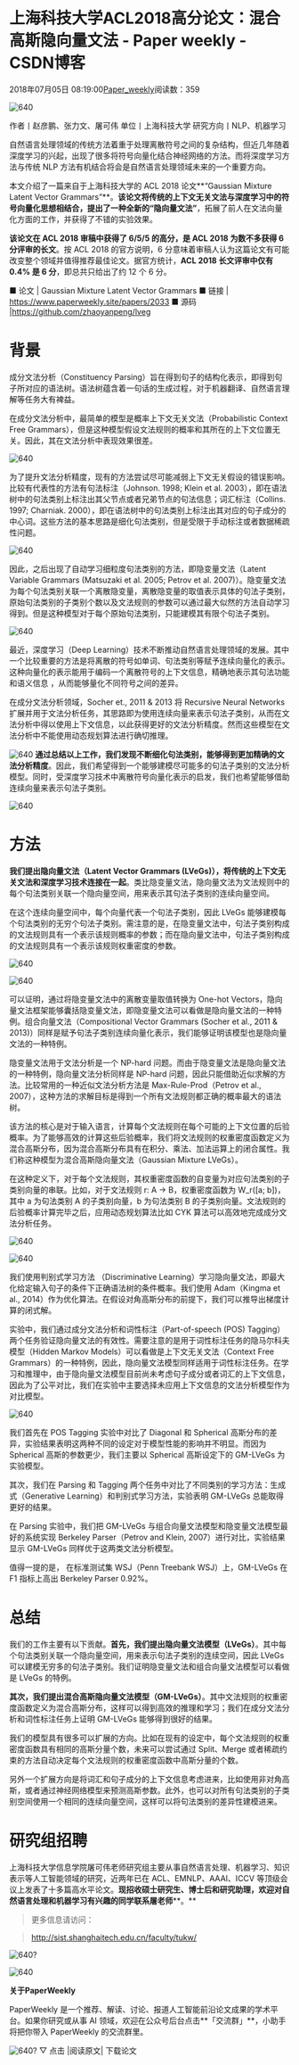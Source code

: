 
# 上海科技大学ACL2018高分论文：混合高斯隐向量文法 - Paper weekly - CSDN博客


2018年07月05日 08:19:00[Paper_weekly](https://me.csdn.net/c9Yv2cf9I06K2A9E)阅读数：359


![640](https://ss.csdn.net/p?https://mmbiz.qpic.cn/mmbiz_gif/VBcD02jFhglryG74dIr2B1019Yibv9PAGsWGGYBiaoSGbK2kzUnbIsicCEiazKMticicR0MPtmr1ynDovFe2kGicSydcg/640)

作者丨赵彦鹏、张力文、屠可伟
单位丨上海科技大学
研究方向丨NLP、机器学习

自然语言处理领域的传统方法着重于处理离散符号之间的复杂结构，但近几年随着深度学习的兴起，出现了很多将符号向量化结合神经网络的方法。而将深度学习方法与传统 NLP 方法有机结合将会是自然语言处理领域未来的一个重要方向。

本文介绍了一篇来自于上海科技大学的 ACL 2018 论文**“Gaussian Mixture Latent Vector Grammars”**。**该论文将传统的上下文无关文法与深度学习中的符号向量化思想相结合，提出了一种全新的“隐向量文法”**，拓展了前人在文法向量化方面的工作，并获得了不错的实验效果。

**该论文在 ACL 2018 审稿中获得了 6/5/5 的高分，是 ACL 2018 为数不多获得 6 分评审的长文**。按 ACL 2018 的官方说明，6 分意味着审稿人认为这篇论文有可能改变整个领域并值得推荐最佳论文。据官方统计，**ACL 2018 长文评审中仅有 0.4% 是 6 分**，即总共只给出了约 12 个 6 分。

■ 论文 | Gaussian Mixture Latent Vector Grammars
■ 链接 | https://www.paperweekly.site/papers/2033
■ 源码 |https://github.com/zhaoyanpeng/lveg

# 背景

成分文法分析（Constituency Parsing）旨在得到句子的结构化表示，即得到句子所对应的语法树。语法树蕴含着一句话的生成过程，对于机器翻译、自然语言理解等任务大有裨益。

在成分文法分析中，最简单的模型是概率上下文无关文法（Probabilistic Context Free Grammars），但是这种模型假设文法规则的概率和其所在的上下文位置无关。因此，其在文法分析中表现效果很差。

![640](https://ss.csdn.net/p?https://mmbiz.qpic.cn/mmbiz_png/VBcD02jFhgmRmtv0oCawqupdgX8NWTzvnqNqCzJ2k2bN8XcFcYCuw64hSWUDcWAfDgDIRlcacQ57SWy7FkxhTw/640)

为了提升文法分析精度，现有的方法尝试尽可能减弱上下文无关假设的错误影响。比较有代表性的方法有句法标注（Johnson. 1998; Klein et al. 2003），即在语法树中的句法类别上标注出其父节点或者兄弟节点的句法信息；词汇标注（Collins. 1997; Charniak. 2000），即在语法树中的句法类别上标注出其对应的句子成分的中心词。这些方法的基本思路是细化句法类别，但是受限于手动标注或者数据稀疏性问题。

![640](https://ss.csdn.net/p?https://mmbiz.qpic.cn/mmbiz_png/VBcD02jFhgmRmtv0oCawqupdgX8NWTzvMyljibS9H2NJhLHpzPiaSica63D7OHkW9MRpeAKribsOLick9QbXgAztYsA/640)

因此，之后出现了自动学习细粒度句法类别的方法，即隐变量文法（Latent Variable Grammars (Matsuzaki et al. 2005; Petrov et al. 2007)）。隐变量文法为每个句法类别关联一个离散隐变量，离散隐变量的取值表示具体的句法子类别，原始句法类别的子类别个数以及文法规则的参数可以通过最大似然的方法自动学习得到。但是这种模型对于每个原始句法类别，只能建模其有限个句法子类别。

![640](https://ss.csdn.net/p?https://mmbiz.qpic.cn/mmbiz_png/VBcD02jFhgmRmtv0oCawqupdgX8NWTzvQC9PvGgiaDHddNVh3FTIr45dUYczveIobbFkLhlxJuH7HjPEteSXt8g/640)

最近，深度学习（Deep Learning）技术不断推动自然语言处理领域的发展。其中一个比较重要的方法是将离散的符号如单词、句法类别等赋予连续向量化的表示。这种向量化的表示能用于编码一个离散符号的上下文信息，精确地表示其句法功能和语义信息 ，从而能够量化不同符号之间的差异。

在成分文法分析领域，Socher et., 2011 & 2013 将 Recursive Neural Networks 扩展并用于文法分析任务，其思路即为使用连续向量来表示句法子类别，从而在文法分析中得以使用上下文信息，以此获得更好的文法分析精度。然而这些模型在文法分析中不能使用动态规划算法进行确切推理。

![640](https://ss.csdn.net/p?https://mmbiz.qpic.cn/mmbiz_png/VBcD02jFhgmRmtv0oCawqupdgX8NWTzvYfj0vfibTd2O78FgichluiaqiauibYzrfzwSyWjef6ekIp6IAKefkmribV5A/640)
**通过总结以上工作，我们发现不断细化句法类别，能够得到更加精确的文法分析精度**。因此，我们希望得到一个能够建模尽可能多的句法子类别的文法分析模型。同时，受深度学习技术中离散符号向量化表示的启发，我们也希望能够借助连续向量来表示句法子类别。

![640](https://ss.csdn.net/p?https://mmbiz.qpic.cn/mmbiz_png/VBcD02jFhgmRmtv0oCawqupdgX8NWTzvHvfiaX8gfa7bMTA0VjKaV7oAF1fbVtKJFGvtp6BsBic4aiafVoqiccQkUw/640)
# 方法

**我们提出隐向量文法（Latent Vector Grammars (LVeGs)），将传统的上下文无关文法和深度学习技术连接在一起**。类比隐变量文法，隐向量文法为文法规则中的每个句法类别关联一个隐向量空间，用来表示其句法子类别的连续向量空间。

在这个连续向量空间中，每个向量代表一个句法子类别，因此 LVeGs 能够建模每个句法类别的无穷个句法子类别。需注意的是，在隐变量文法中，句法子类别构成的文法规则具有一个表示该规则概率的参数；而在隐向量文法中，句法子类别构成的文法规则具有一个表示该规则权重密度的参数。

![640](https://ss.csdn.net/p?https://mmbiz.qpic.cn/mmbiz_png/VBcD02jFhgmRmtv0oCawqupdgX8NWTzvugian9MZNTAudLwE9mLfkKCaXVKKe9CAjlCHB1ibWtXtClOmQbGRydlA/640)

![640](https://ss.csdn.net/p?https://mmbiz.qpic.cn/mmbiz_png/VBcD02jFhgmRmtv0oCawqupdgX8NWTzvGjayUiauBOc3ribxVrSnOv6Pgzz8PyYRebnuOy3Qy8XxfWaqMyuUQyicw/640)

可以证明，通过将隐变量文法中的离散变量取值转换为 One-hot Vectors，隐向量文法框架能够囊括隐变量文法，即隐变量文法可以看做是隐向量文法的一种特例。组合向量文法（Compositional Vector Grammars (Socher et al., 2011 & 2013)）同样是赋予句法子类别连续向量化表示，我们能够证明该模型也是隐向量文法的一种特例。

隐变量文法用于文法分析是一个 NP-hard 问题。而由于隐变量文法是隐向量文法的一种特例，隐向量文法分析同样是 NP-hard 问题，因此只能借助近似求解的方法。比较常用的一种近似文法分析方法是 Max-Rule-Prod（Petrov et al., 2007），这种方法的求解目标是得到一个所有文法规则都正确的概率最大的语法树。

该方法的核心是对于输入语言，计算每个文法规则在每个可能的上下文位置的后验概率。为了能够高效的计算这些后验概率，我们将文法规则的权重密度函数定义为混合高斯分布，因为混合高斯分布具有在积分、乘法、加法运算上的闭合属性。我们称这种模型为混合高斯隐向量文法（Gaussian Mixture LVeGs）。

在这种定义下，对于每个文法规则，其权重密度函数的自变量为对应句法类别的子类别向量的串联。比如，对于文法规则 r: A -> B，权重密度函数为 W_r([a; b])，其中 a 为句法类别 A 的子类别向量，b 为句法类别 B 的子类别向量。文法规则的后验概率计算完毕之后，应用动态规划算法比如 CYK 算法可以高效地完成成分文法分析任务。

![640](https://ss.csdn.net/p?https://mmbiz.qpic.cn/mmbiz_png/VBcD02jFhgmRmtv0oCawqupdgX8NWTzvoGaL0sdoaibxCGAmdM2dAwciarE6exIJeMuq0YbqWn74ibKuj3pVibsXhA/640)

![640](https://ss.csdn.net/p?https://mmbiz.qpic.cn/mmbiz_png/VBcD02jFhgmRmtv0oCawqupdgX8NWTzv9laxC2bWtpunNpTNXzeccjV1soJIntmkdzQOXqTqAk7ibAL3pMzbu6g/640)

我们使用判别式学习方法 （Discriminative Learning）学习隐向量文法，即最大化给定输入句子的条件下正确语法树的条件概率。我们使用 Adam（Kingma et al., 2014）作为优化算法。在假设对角高斯分布的前提下，我们可以推导出梯度计算的闭式解。

实验中，我们通过成分文法分析和词性标注（Part-of-speech (POS) Tagging）两个任务验证隐向量文法的有效性。需要注意的是用于词性标注任务的隐马尔科夫模型（Hidden Markov Models）可以看做是上下文无关文法（Context Free Grammars）的一种特例，因此，隐向量文法模型同样适用于词性标注任务。在学习和推理中，由于隐向量文法模型目前尚未考虑句子成分或者词汇的上下文信息，因此为了公平对比，我们在实验中主要选择未应用上下文信息的文法分析模型作为对比模型。

![640](https://ss.csdn.net/p?https://mmbiz.qpic.cn/mmbiz_png/VBcD02jFhgmRmtv0oCawqupdgX8NWTzvgvapicEzGBRMqvy4q1npPib2ZictG9TFmYBFy9icsQ6m9sgbVpIP8Nk8Lw/640)

我们首先在 POS Tagging 实验中对比了 Diagonal 和 Spherical 高斯分布的差异，实验结果表明这两种不同的设定对于模型性能的影响并不明显。而因为 Spherical 高斯的参数更少，我们主要以 Spherical 高斯设定下的 GM-LVeGs 为实验模型。

其次，我们在 Parsing 和 Tagging 两个任务中对比了不同类别的学习方法：生成式（Generative Learning）和判别式学习方法，实验表明 GM-LVeGs 总能取得更好的结果。

在 Parsing 实验中，我们把 GM-LVeGs 与组合向量文法模型和隐变量文法模型最好的系统实现 Berkeley Parser（Petrov and Klein, 2007）进行对比，实验结果显示 GM-LVeGs 同样优于这两类文法分析模型。

值得一提的是， 在标准测试集 WSJ（Penn Treebank WSJ）上，GM-LVeGs 在 F1 指标上高出 Berkeley Parser 0.92%。

# 总结

我们的工作主要有以下贡献。**首先，我们提出隐向量文法模型（LVeGs）**。其中每个句法类别关联一个隐向量空间，用来表示句法子类别的连续空间，因此 LVeGs 可以建模无穷多的句法子类别。我们证明隐变量文法和组合向量文法模型可以看做是 LVeGs 的特例。

**其次，我们提出混合高斯隐向量文法模型（GM-LVeGs）**。其中文法规则的权重密度函数定义为混合高斯分布，这样可以得到高效的推理和学习；我们在成分文法分析和词性标注任务上证明 GM-LVeGs 能够得到很好的结果。

我们的模型具有很多可以扩展的方向。比如在现有的设定中，每个文法规则的权重密度函数具有相同的高斯分量个数，未来可以尝试通过 Split、Merge 或者稀疏约束的方法自动决定每个文法规则的权重密度函数中高斯分量的个数。

另外一个扩展方向是将词汇和句子成分的上下文信息考虑进来，比如使用非对角高斯，或者通过神经网络模型来预测高斯参数。此外，也可以对所有句法类别的子类别空间使用一个相同的连续向量空间，这样可以将句法类别的差异性建模进来。

# 研究组招聘

上海科技大学信息学院屠可伟老师研究组主要从事自然语言处理、机器学习、知识表示等人工智能领域的研究，近两年已在 ACL、EMNLP、AAAI、ICCV 等顶级会议上发表了十多篇高水平论文。**现招收硕士研究生、博士后和研究助理，欢迎对自然语言处理和机器学习有兴趣的同学联系屠老师****。**

> 更多信息请访问：

> http://sist.shanghaitech.edu.cn/faculty/tukw/

![640?](https://ss.csdn.net/p?https://mmbiz.qpic.cn/mmbiz_png/VBcD02jFhgmPEF4lW0pL5weJia5y4xhJbog2pIZZ3ZCgVUDynvus6rCzNKGAAAI6R8jaXTpYPISCMicpFegVdG0g/640?)

![640](https://ss.csdn.net/p?https://mmbiz.qpic.cn/mmbiz_jpg/VBcD02jFhgmRmtv0oCawqupdgX8NWTzvkqWGeZNydX4pIa30tljvGWJFr9WeibEr0fGHlJxWEwwGVv3JDl5fqcw/640)

**关于PaperWeekly**

PaperWeekly 是一个推荐、解读、讨论、报道人工智能前沿论文成果的学术平台。如果你研究或从事 AI 领域，欢迎在公众号后台点击**「交流群」**，小助手将把你带入 PaperWeekly 的交流群里。

![640?](https://ss.csdn.net/p?https://mmbiz.qpic.cn/mmbiz_gif/VBcD02jFhgkXb8A1kiafKxib8NXiaPMU8mQvRWVBtFNic4G5b5GDD7YdwrsCAicOc8kp5tdEOU3x7ufnleSbKkiaj5Dg/640?)
▽ 点击 |阅读原文| 下载论文


